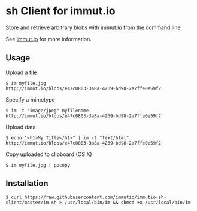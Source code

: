 sh Client for immut.io
==============================
Store and retrieve arbitrary blobs with immut.io
from the command line.

See [immut.io](http://immut.io) for more information.

Usage
-----

Upload a file

```
$ im myfile.jpg
http://immut.io/blobs/e47c0803-3a8a-4269-bd98-2a7ffe0e59f2
```

Specify a mimetype

```
$ im -t "image/jpeg" myfilename
http://immut.io/blobs/e47c0803-3a8a-4269-bd98-2a7ffe0e59f2
```

Upload data

```
$ echo "<h1>My Title</h1>" | im -t "text/html"
http://immut.io/blobs/e47c0803-3a8a-4269-bd98-2a7ffe0e59f2
```

Copy uploaded to clipboard (OS X)

```
$ im myfile.jpg | pbcopy
```


Installation
------------

```
$ curl https://raw.githubusercontent.com/immutio/immutio-sh-client/master/im.sh > /usr/local/bin/im && chmod +x /usr/local/bin/im
```


